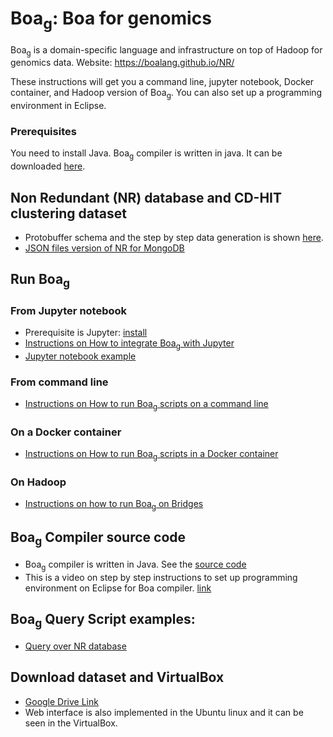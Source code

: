 # Boa<sub>g</sub>: Boa for genomics

Boa<sub>g</sub> is a domain-specific language and infrastructure on top of Hadoop for genomics data.
Website: https://boalang.github.io/NR/


These instructions will get you a command line, jupyter notebook, Docker container, and Hadoop version of  Boa<sub>g</sub>. You can also set up a programming environment in Eclipse.

### Prerequisites

You need to install Java. Boa<sub>g</sub> compiler is written in java. It can be downloaded [here](https://www.oracle.com/technetwork/java/javase/downloads/index.html).


## Non Redundant (NR) database and CD-HIT clustering dataset

* Protobuffer schema and the step by step data generation is shown [here](https://github.com/boalang/NR/blob/master/supplemental/Data_Generation.md).
* [JSON files version of NR for MongoDB](supplemental/MongoDB.md)


## Run Boa<sub>g</sub>

### From Jupyter notebook
* Prerequisite is Jupyter: [install](https://jupyter.org/install)
* [Instructions on How to integrate Boa<sub>g</sub> with Jupyter](https://github.com/boalang/NR/tree/master/jupyter_notebooks)
* [Jupyter notebook example](https://github.com/boalang/NR/blob/master/jupyter_notebooks/Boa_ipython.ipynb)

### From command line
* [Instructions on How to run Boa<sub>g</sub> scripts on a command line ](https://github.com/boalang/NR/tree/master/Command_Line)

### On a Docker container
* [Instructions on How to run Boa<sub>g</sub> scripts in a Docker container ](https://github.com/boalang/NR/tree/master/Docker)

### On Hadoop
* [Instructions on how to run Boa<sub>g</sub> on Bridges]()

## Boa<sub>g</sub> Compiler source code
* Boa<sub>g</sub> compiler is written in Java. See the [source code](https://github.com/boalang/NR/tree/master/compiler)
* This is a video on step by step instructions to set up programming environment on Eclipse for Boa compiler. [link](https://www.youtube.com/watch?v=s4-xfprwJ0c)


## Boa<sub>g</sub>  Query Script examples:
* [Query over NR database](https://github.com/boalang/NR/tree/master/Boa%20queries)


## Download dataset and VirtualBox
* [Google Drive Link](https://drive.google.com/drive/folders/1u-APb-clMbPNpHXhalthPWEDsNT-OtnX?usp=sharing)
* Web interface is also implemented in the Ubuntu linux and it can be seen in the VirtualBox.
